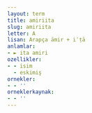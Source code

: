 ```yaml
---
layout: term
title: amiriita
slug: amiriita
letter: A
lisan: Arapça āmir + iʿṭā
anlamlar:
- ► ita amiri
ozellikler:
- - isim
  - eskimiş
ornekler:
- - ''
orneklerkaynak:
- - ''
---
```

